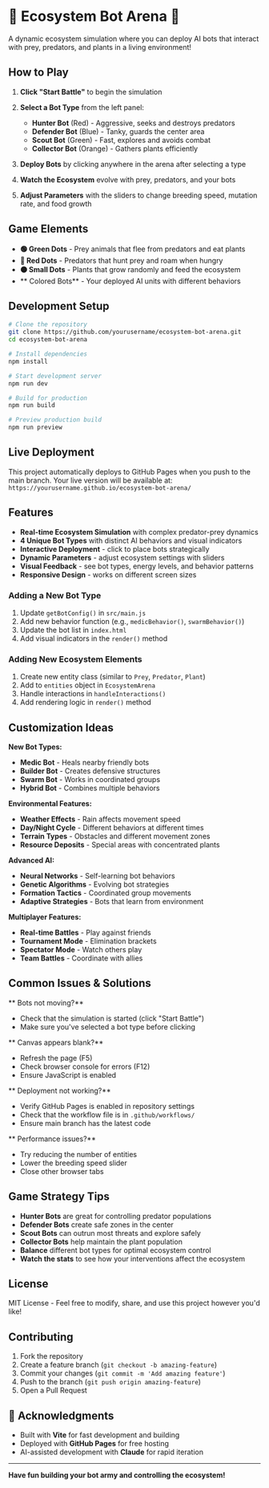 # 🤖 Ecosystem Bot Arena 🌿

A dynamic ecosystem simulation where you can deploy AI bots that interact with prey, predators, and plants in a living environment!

## How to Play

1. **Click "Start Battle"** to begin the simulation
2. **Select a Bot Type** from the left panel:
   - **Hunter Bot** (Red) - Aggressive, seeks and destroys predators
   - **Defender Bot** (Blue) - Tanky, guards the center area  
   - **Scout Bot** (Green) - Fast, explores and avoids combat
   - **Collector Bot** (Orange) - Gathers plants efficiently

3. **Deploy Bots** by clicking anywhere in the arena after selecting a type
4. **Watch the Ecosystem** evolve with prey, predators, and your bots
5. **Adjust Parameters** with the sliders to change breeding speed, mutation rate, and food growth

## Game Elements

- **🟢 Green Dots** - Prey animals that flee from predators and eat plants
- **🔴 Red Dots** - Predators that hunt prey and roam when hungry
- **🟤 Small Dots** - Plants that grow randomly and feed the ecosystem
- ** Colored Bots** - Your deployed AI units with different behaviors

##  Development Setup

```bash
# Clone the repository
git clone https://github.com/yourusername/ecosystem-bot-arena.git
cd ecosystem-bot-arena

# Install dependencies
npm install

# Start development server
npm run dev

# Build for production
npm run build

# Preview production build
npm run preview
```

## Live Deployment

This project automatically deploys to GitHub Pages when you push to the main branch.
Your live version will be available at: `https://yourusername.github.io/ecosystem-bot-arena/`

## Features

- **Real-time Ecosystem Simulation** with complex predator-prey dynamics
- **4 Unique Bot Types** with distinct AI behaviors and visual indicators
- **Interactive Deployment** - click to place bots strategically
- **Dynamic Parameters** - adjust ecosystem settings with sliders
- **Visual Feedback** - see bot types, energy levels, and behavior patterns
- **Responsive Design** - works on different screen sizes

### Adding a New Bot Type
1. Update `getBotConfig()` in `src/main.js`
2. Add new behavior function (e.g., `medicBehavior()`, `swarmBehavior()`)
3. Update the bot list in `index.html`
4. Add visual indicators in the `render()` method

### Adding New Ecosystem Elements
1. Create new entity class (similar to `Prey`, `Predator`, `Plant`)
2. Add to `entities` object in `EcosystemArena`
3. Handle interactions in `handleInteractions()`
4. Add rendering logic in `render()` method

## Customization Ideas

**New Bot Types:**
- **Medic Bot** - Heals nearby friendly bots
- **Builder Bot** - Creates defensive structures
- **Swarm Bot** - Works in coordinated groups
- **Hybrid Bot** - Combines multiple behaviors

**Environmental Features:**
- **Weather Effects** - Rain affects movement speed
- **Day/Night Cycle** - Different behaviors at different times
- **Terrain Types** - Obstacles and different movement zones
- **Resource Deposits** - Special areas with concentrated plants

**Advanced AI:**
- **Neural Networks** - Self-learning bot behaviors
- **Genetic Algorithms** - Evolving bot strategies
- **Formation Tactics** - Coordinated group movements
- **Adaptive Strategies** - Bots that learn from environment

**Multiplayer Features:**
- **Real-time Battles** - Play against friends
- **Tournament Mode** - Elimination brackets
- **Spectator Mode** - Watch others play
- **Team Battles** - Coordinate with allies

## Common Issues & Solutions

** Bots not moving?**
- Check that the simulation is started (click "Start Battle")
- Make sure you've selected a bot type before clicking

** Canvas appears blank?**
- Refresh the page (F5)
- Check browser console for errors (F12)
- Ensure JavaScript is enabled

** Deployment not working?**
- Verify GitHub Pages is enabled in repository settings
- Check that the workflow file is in `.github/workflows/`
- Ensure main branch has the latest code

** Performance issues?**
- Try reducing the number of entities
- Lower the breeding speed slider
- Close other browser tabs

## Game Strategy Tips

- **Hunter Bots** are great for controlling predator populations
- **Defender Bots** create safe zones in the center
- **Scout Bots** can outrun most threats and explore safely  
- **Collector Bots** help maintain the plant population
- **Balance** different bot types for optimal ecosystem control
- **Watch the stats** to see how your interventions affect the ecosystem

## License

MIT License - Feel free to modify, share, and use this project however you'd like!

## Contributing

1. Fork the repository
2. Create a feature branch (`git checkout -b amazing-feature`)
3. Commit your changes (`git commit -m 'Add amazing feature'`)
4. Push to the branch (`git push origin amazing-feature`)
5. Open a Pull Request

## 🙏 Acknowledgments

- Built with **Vite** for fast development and building
- Deployed with **GitHub Pages** for free hosting
- AI-assisted development with **Claude** for rapid iteration

---

**Have fun building your bot army and controlling the ecosystem!**

